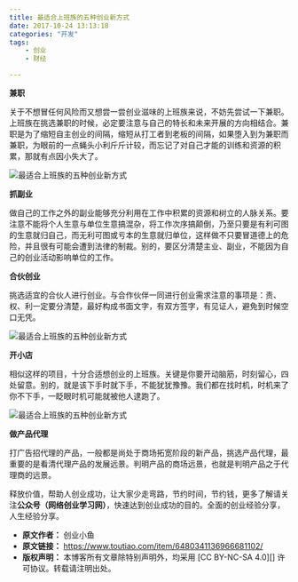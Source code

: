 ```yaml
---
title: 最适合上班族的五种创业新方式
date: 2017-10-24 13:13:18
categories: "开发"
tags:
	- 创业
	- 财经

---
```


 **兼职**

关于不想冒任何风险而又想尝一尝创业滋味的上班族来说，不妨先尝试一下兼职。上班族在挑选兼职的时候，必定要注意与自己的特长和未来开展的方向相结合。兼职是为了缩短自主创业的间隔，缩短从打工者到老板的间隔，如果堕入到为兼职而兼职，为眼前的一点蝇头小利斤斤计较，而忘记了对自己才能的训练和资源的积累，那就有点因小失大了。

![最适合上班族的五种创业新方式][NFYA-YZEY-MUNR.jpg]

**抓副业**

做自己的工作之外的副业能够充分利用在工作中积累的资源和树立的人脉关系。要注意不能将个人生意与单位生意搞混杂，将工作次序搞颠倒，乃至只要是有利可图的生意就归自己，而无利可图或亏本的生意就归单位，这样做不只要冒道德上的危险，并且很有可能会遭到法律的制裁。别的，要区分清楚主业、副业，不能因为自己的创业活动影响单位的工作。

**合伙创业**

挑选适宜的合伙人进行创业。与合作伙伴一同进行创业需求注意的事项是：责、权、利一定要分清楚，最好构成书面文字，有双方签字，有见证人，避免到时候空口无凭。

![最适合上班族的五种创业新方式][QIVU-JAYQ-FIAR.jpg]

**开小店**

相似这样的项目，十分合适想创业的上班族。关键是你要开动脑筋，时刻留心，四处留意。别的，就是该下手时就下手，不能犹犹豫豫。我们都在找时机，时机来了你不下手，一眨眼时机可能就被他人逮跑了。

![最适合上班族的五种创业新方式][ZZI3-2YMM-2MAF.jpg]

**做产品代理**

打广告招代理的产品，一般都是尚处于商场拓宽阶段的新产品，挑选产品代理，最重要的是看清代理产品的发展远景。判明产品的商场远景，也就是判明产品之于代理商的远景。

释放价值，帮助人创业成功，让大家少走弯路，节约时间，节约钱，更多了解请关注**公众号（网络创业学习网）**，快速达到创业成功的目的。全面的创业经验分享，人生经验分享。


[NFYA-YZEY-MUNR.jpg]: /pro/os/crawler/NFYA-YZEY-MUNR.jpg
[QIVU-JAYQ-FIAR.jpg]: /pro/os/crawler/QIVU-JAYQ-FIAR.jpg
[ZZI3-2YMM-2MAF.jpg]: /pro/os/crawler/ZZI3-2YMM-2MAF.jpg
 *  **原文作者：** 创业小鱼
 *  **原文链接：** https://www.toutiao.com/item/6480341136966681102/
 *  **版权声明：** 本博客所有文章除特别声明外，均采用 [CC BY-NC-SA 4.0][] 许可协议。转载请注明出处。